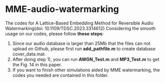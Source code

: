 # MME-audio-watermarking
The codes for A Lattice-Based Embedding Method for Reversible Audio Watermarking(doi: 10.1109/TDSC.2023.3314612)
Considering the smooth usage on our codes, please follow **these steps**:
1) Since our audio database is larger than 25Mb that the files can not upload on Github, please first run **add_pathfile.m** to create database cover_data.mat.
2) After doing step 1), you can run **AWGN_Test.m** and **MP3_Test.m** to get the Fig. 14 in this paper.
3) If you want to finish other simulations aided by MME watermarking, the codes you needed are contained in this folder.
        
